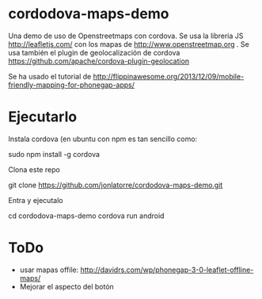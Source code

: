 cordodova-maps-demo
===================

Una demo de uso de Openstreetmaps con cordova. Se usa la libreria JS 
http://leafletjs.com/ con los mapas de http://www.openstreetmap.org . 
Se usa también el plugin de geolocalización de cordova 
https://github.com/apache/cordova-plugin-geolocation

Se ha usado el tutorial de http://flippinawesome.org/2013/12/09/mobile-friendly-mapping-for-phonegap-apps/

Ejecutarlo
==========
Instala cordova (en ubuntu con npm es tan sencillo como:

  sudo npm install -g cordova

Clona este repo

  git clone https://github.com/jonlatorre/cordodova-maps-demo.git

Entra y ejecutalo

  cd cordodova-maps-demo
  cordova run android


ToDo
====
 * usar mapas offile: http://davidrs.com/wp/phonegap-3-0-leaflet-offline-maps/
 * Mejorar el aspecto del botón

